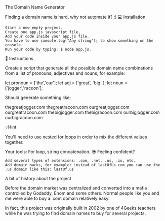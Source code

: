 The Domain Name Generator

Finding a domain name is hard, why not automate it? :)
💻 Installation

    Start a new empty project.
    Create one app.js javascript file.
    Add your code inside your app.js file.
    You have to use console.log("Any string"); to show something on the console.
    Run your code by typing: $ node app.js.

📝 Instructions

Create a script that generate all the possible domain name combinations from a list of pronouns, adjectives and nouns, for example:

  let pronoun = ['the','our'];
  let adj = ['great', 'big' ];
  let noun = ['jogger','racoon'];

Should generate something like:

thegreatjogger.com
thegreatracoon.com
ourgreatjogger.com
ourgreatracoon.com
thebigjogger.com
thebigracoon.com
ourbigjogger.com
ourbigracoon.com

💡Hint

You'll need to use nested for loops in order to mix the different values together.

Your tools: For loop, string concatenation.
😎 Feeling confident?

    Add several types of extensions: .com, .net, .us, .io, etc.
    Add domain hacks, for example: instead of lastOfUs.com you can use the .us domain like this: lastOf.us

A bit of history about the project

Before the domain market was centralized and converted into a mafia controlled by Godaddy, Enom and some others. Normal people like you and me were able to buy a .com domain relatively easy.

In fact, this project was originally built in 2002 by one of 4Geeks teachers while he was trying to find domain names to buy for several projects.